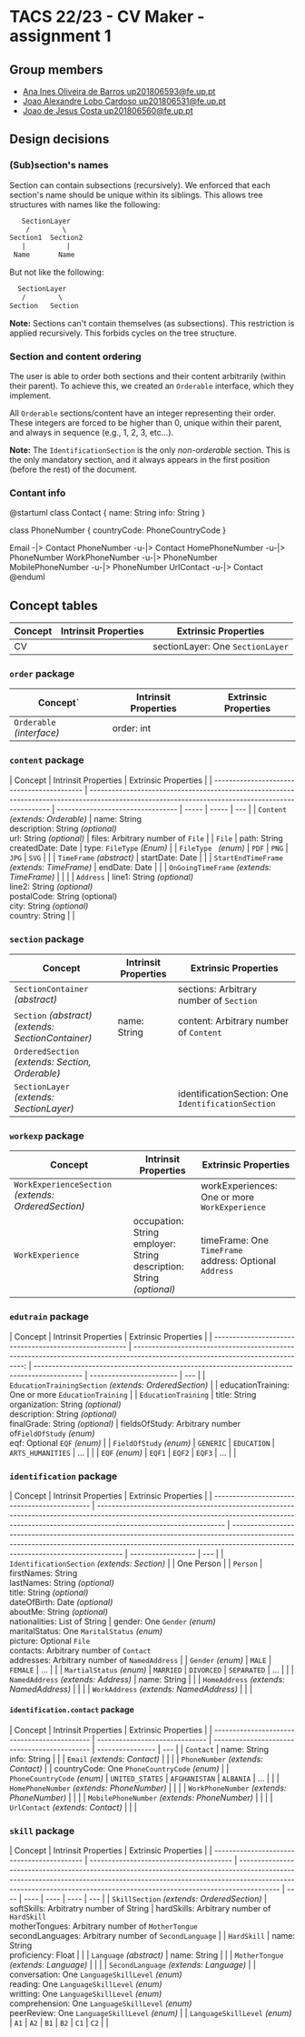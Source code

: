 # TACS 22/23 - CV Maker - assignment 1

## Group members

- [Ana Ines Oliveira de Barros <up201806593@fe.up.pt>](up201806593@fe.up.pt)
- [Joao Alexandre Lobo Cardoso <up201806531@fe.up.pt>](up201806531@fe.up.pt)
- [Joao de Jesus Costa <up201806560@fe.up.pt>](up201806560@fe.up.pt)

## Design decisions

### (Sub)section's names

Section can contain subsections (recursively). We enforced that each section's
name should be unique within its siblings. This allows tree structures with
names like the following:

```txt
   SectionLayer
    /        \
Section1  Section2
   |          |
 Name       Name
```

But not like the following:

```txt
  SectionLayer
   /        \
Section   Section
```

**Note:** Sections can't contain themselves (as subsections). This restriction
is applied recursively. This forbids cycles on the tree structure.

### Section and content ordering

The user is able to order both sections and their content arbitrarily (within
their parent). To achieve this, we created an `Orderable` interface, which they
implement.

All `Orderable` sections/content have an integer representing their order. These
integers are forced to be higher than 0, unique within their parent, and always
in sequence (e.g., 1, 2, 3, etc...).

**Note:** The `IdentificationSection` is the only _non-orderable_ section. This
is the only mandatory section, and it always appears in the first position
(before the rest) of the document.

### Contant info

@startuml
class Contact {
  name: String
  info: String
}

class PhoneNumber {
  countryCode: PhoneCountryCode
}

Email -|> Contact
PhoneNumber -u-|> Contact
HomePhoneNumber -u-|> PhoneNumber
WorkPhoneNumber -u-|> PhoneNumber
MobilePhoneNumber -u-|> PhoneNumber
UrlContact -u-|> Contact
@enduml

## Concept tables

| Concept | Intrinsit Properties | Extrinsic Properties             |
| ------- | -------------------- | -------------------------------- |
| CV      |                      | sectionLayer: One `SectionLayer` |

### `order` package

| Concept`                  | Intrinsit Properties | Extrinsic Properties |
| ------------------------- | -------------------- | -------------------- |
| `Orderable` _(interface)_ | order: int           |                      |

### `content` package

| Concept                                    | Intrinsit Properties                                                                                                                              | Extrinsic Properties              |
| ------------------------------------------ | ------------------------------------------------------------------------------------------------------------------------------------------------- | --------------------------------- | ----- | ----- | --- |
| `Content` _(extends: Orderable)_           | name: String<br />description: String _(optional)_ <br />url: String _(optional)_                                                                 | files: Arbitrary number of `File` |
| `File`                                     | path: String<br />createdDate: Date                                                                                                               | type: `FileType` _(Enum)_         |
| `FileType ` _(enum)_                       | `PDF`                                                                                                                                             | `PNG`                             | `JPG` | `SVG` |     |
| `TimeFrame` _(abstract)_                   | startDate: Date                                                                                                                                   |                                   |
| `StartEndTimeFrame` _(extends: TimeFrame)_ | endDate: Date                                                                                                                                     |                                   |
| `OnGoingTimeFrame` _(extends: TimeFrame)_  |                                                                                                                                                   |                                   |
| `Address`                                  | line1: String _(optional)_<br />line2: String _(optional)_<br />postalCode: String (optional)<br />city: String _(optional)_<br />country: String |                                   |

### `section` package

| Concept                                              | Intrinsit Properties | Extrinsic Properties                               |
| ---------------------------------------------------- | -------------------- | -------------------------------------------------- |
| `SectionContainer` _(abstract)_                      |                      | sections: Arbitrary number of `Section`            |
| `Section` _(abstract)_ _(extends: SectionContainer)_ | name: String         | content: Arbitrary number of `Content`             |
| `OrderedSection` _(extends: Section, Orderable)_     |                      |                                                    |
| `SectionLayer` _(extends: SectionLayer)_             |                      | identificationSection: One `IdentificationSection` |

### `workexp` package

| Concept                                             | Intrinsit Properties                                                           | Extrinsic Properties                                        |
| --------------------------------------------------- | ------------------------------------------------------------------------------ | ----------------------------------------------------------- |
| `WorkExperienceSection` _(extends: OrderedSection)_ |                                                                                | workExperiences: One or more `WorkExperience`               |
| `WorkExperience`                                    | occupation: String<br />employer: String<br />description: String _(optional)_ | timeFrame: One `TimeFrame`<br />address: Optional `Address` |

### `edutrain` package

| Concept                                                |                                                                                                            Intrinsit Properties | Extrinsic Properties                                                                        |
| ------------------------------------------------------ | ------------------------------------------------------------------------------------------------------------------------------: | ------------------------------------------------------------------------------------------- | ------------------------ | --- |
| `EducationTrainingSection` _(extends: OrderedSection)_ |                                                                                                                                 | educationTraining: One or more `EducationTraining`                                          |
| `EducationTraining`                                    | title: String<br />organization: String _(optional)_<br />description: String _(optional)_<br />finalGrade: String _(optional)_ | fieldsOfStudy: Arbitrary number of`FieldOfStudy` _(enum)_<br />eqf: Optional `EQF` _(enum)_ |
| `FieldOfStudy` _(enum)_                                |                                                                                                                       `GENERIC` | `EDUCATION`                                                                                 | `ARTS_HUMANITIES` \| ... |     |
| `EQF` _(enum)_                                         |                                                                                                                          `EQF1` | `EQF2`                                                                                      | `EQF3` \| ...            |     |

### `identification` package

| Concept                                      | Intrinsit Properties                                                                                                                                                                            | Extrinsic Properties                                                                                                                                                                                         |
| -------------------------------------------- | ----------------------------------------------------------------------------------------------------------------------------------------------------------------------------------------------- | ------------------------------------------------------------------------------------------------------------------------------------------------------------------------------------------------------------ | ------------------ | --- |
| `IdentificationSection` _(extends: Section)_ |                                                                                                                                                                                                 | One Person                                                                                                                                                                                                   |
| `Person`                                     | firstNames: String<br />lastNames: String _(optional)_<br />title: String _(optional)_<br />dateOfBirth: Date _(optional)_<br />aboutMe: String _(optional)_<br />nationalities: List of String | gender: One `Gender` _(enum)_<br />maritalStatus: One `MaritalStatus` _(enum)_<br />picture: Optional `File`<br />contacts: Arbitrary number of `Contact`<br />addresses: Arbitrary number of `NamedAddress` |
| `Gender` _(enum)_                            | `MALE`                                                                                                                                                                                          | `FEMALE` \| ...                                                                                                                                                                                              |                    |
| `MartialStatus` _(enum)_                     | `MARRIED`                                                                                                                                                                                       | `DIVORCED`                                                                                                                                                                                                   | `SEPARATED` \| ... |     |
| `NamedAddress` _(extends: Address)_          | name: String                                                                                                                                                                                    |                                                                                                                                                                                                              |
| `HomeAddress` _(extends: NamedAddress)_      |                                                                                                                                                                                                 |                                                                                                                                                                                                              |
| `WorkAddress` _(extends: NamedAddress)_      |                                                                                                                                                                                                 |                                                                                                                                                                                                              |

#### `identification.contact` package

| Concept                                      | Intrinsit Properties           | Extrinsic Properties                         |
| -------------------------------------------- | ------------------------------ | -------------------------------------------- | ---------------- | --- |
| `Contact`                                    | name: String<br />info: String |                                              |
| `Email` _(extends: Contact)_                 |                                |                                              |
| `PhoneNumber` _(extends: Contact)_           |                                | countryCode: One `PhoneCountryCode` _(enum)_ |
| `PhoneCountryCode` _(enum)_                  | `UNITED_STATES`                | `AFGHANISTAN`                                | `ALBANIA` \| ... |     |
| `HomePhoneNumber` _(extends: PhoneNumber)_   |                                |                                              |
| `WorkPhoneNumber` _(extends: PhoneNumber)_   |                                |                                              |
| `MobilePhoneNumber` _(extends: PhoneNumber)_ |                                |                                              |
| `UrlContact` _(extends: Contact)_            |                                |                                              |

### `skill` package

| Concept                                    | Intrinsit Properties                    | Extrinsic Properties                                                                                                                                                                                                                                  |
| ------------------------------------------ | --------------------------------------- | ----------------------------------------------------------------------------------------------------------------------------------------------------------------------------------------------------------------------------------------------------- | ---- | ---- | ---- | ---- | --- |
| `SkillSection` _(extends: OrderedSection)_ | softSkills: Arbitratry number of String | hardSkills: Arbitrary number of `HardSkill`<br />motherTongues: Arbitrary number of `MotherTongue`<br />secondLanguages: Arbitrary number of `SecondLanguage`                                                                                         |
| `HardSkill`                                | name: String<br />proficiency: Float    |                                                                                                                                                                                                                                                       |
| `Language` _(abstract)_                    | name: String                            |                                                                                                                                                                                                                                                       |
| `MotherTongue` _(extends: Language)_       |                                         |                                                                                                                                                                                                                                                       |
| `SecondLanguage` _(extends: Language)_     |                                         | conversation: One `LanguageSkillLevel` _(enum)_<br/>reading: One `LanguageSkillLevel` _(enum)_<br/>writting: One `LanguageSkillLevel` _(enum)_<br/>comprehension: One `LanguageSkillLevel` _(enum)_<br/>peerReview: One `LanguageSkillLevel` _(enum)_ |
| `LanguageSkillLevel` _(enum)_              | `A1`                                    | `A2`                                                                                                                                                                                                                                                  | `B1` | `B2` | `C1` | `C2` |     |

